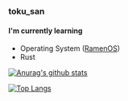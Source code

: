 ### toku_san

#### I'm currently learning

- Operating System ([RamenOS](https://github.com/toku-sa-n/ramen))
- Rust

[![Anurag's github stats](https://github-readme-stats.vercel.app/api?username=toku-sa-n&show_icons=true&theme=radical)](https://github.com/anuraghazra/github-readme-stats)

[![Top Langs](https://github-readme-stats.vercel.app/api/top-langs/?username=toku-sa-n&show_icons=true&theme=radical)](https://github.com/anuraghazra/github-readme-stats)
<!--
**toku-sa-n/toku-sa-n** is a ✨ _special_ ✨ repository because its `README.md` (this file) appears on your GitHub profile.

Here are some ideas to get you started:

- 🔭 I’m currently working on ...
- 🌱 I’m currently learning ...
- 👯 I’m looking to collaborate on ...
- 🤔 I’m looking for help with ...
- 💬 Ask me about ...
- 📫 How to reach me: ...
- 😄 Pronouns: ...
- ⚡ Fun fact: ...
-->
